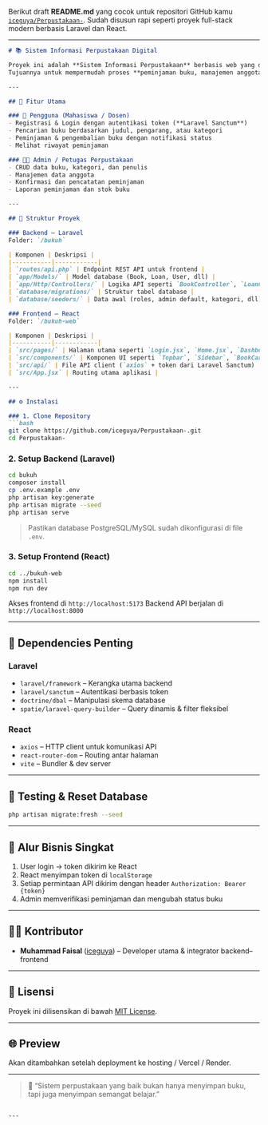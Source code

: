Berikut draft **README.md** yang cocok untuk repositori GitHub kamu [`iceguya/Perpustakaan-`](https://github.com/iceguya/Perpustakaan-). Sudah disusun rapi seperti proyek full-stack modern berbasis Laravel dan React.

---

````markdown
# 📚 Sistem Informasi Perpustakaan Digital

Proyek ini adalah **Sistem Informasi Perpustakaan** berbasis web yang dibangun dengan **Laravel (Backend API)** dan **React.js (Frontend)**.  
Tujuannya untuk mempermudah proses **peminjaman buku, manajemen anggota, dan pengelolaan data pustaka** secara digital dan efisien.

---

## 🚀 Fitur Utama

### 👤 Pengguna (Mahasiswa / Dosen)
- Registrasi & Login dengan autentikasi token (**Laravel Sanctum**)
- Pencarian buku berdasarkan judul, pengarang, atau kategori
- Peminjaman & pengembalian buku dengan notifikasi status
- Melihat riwayat peminjaman

### 🧑‍💼 Admin / Petugas Perpustakaan
- CRUD data buku, kategori, dan penulis
- Manajemen data anggota
- Konfirmasi dan pencatatan peminjaman
- Laporan peminjaman dan stok buku

---

## 🧱 Struktur Proyek

### Backend – Laravel
Folder: `/bukuh`

| Komponen | Deskripsi |
|-----------|------------|
| `routes/api.php` | Endpoint REST API untuk frontend |
| `app/Models/` | Model database (Book, Loan, User, dll) |
| `app/Http/Controllers/` | Logika API seperti `BookController`, `LoanController` |
| `database/migrations/` | Struktur tabel database |
| `database/seeders/` | Data awal (roles, admin default, kategori, dll) |

### Frontend – React
Folder: `/bukuh-web`

| Komponen | Deskripsi |
|-----------|------------|
| `src/pages/` | Halaman utama seperti `Login.jsx`, `Home.jsx`, `Dashboard.jsx` |
| `src/components/` | Komponen UI seperti `Topbar`, `Sidebar`, `BookCard` |
| `src/api/` | File API client (`axios` + token dari Laravel Sanctum) |
| `src/App.jsx` | Routing utama aplikasi |

---

## ⚙️ Instalasi

### 1. Clone Repository
```bash
git clone https://github.com/iceguya/Perpustakaan-.git
cd Perpustakaan-
````

### 2. Setup Backend (Laravel)

```bash
cd bukuh
composer install
cp .env.example .env
php artisan key:generate
php artisan migrate --seed
php artisan serve
```

> Pastikan database PostgreSQL/MySQL sudah dikonfigurasi di file `.env`.

### 3. Setup Frontend (React)

```bash
cd ../bukuh-web
npm install
npm run dev
```

Akses frontend di `http://localhost:5173`
Backend API berjalan di `http://localhost:8000`

---

## 🧩 Dependencies Penting

### Laravel

* `laravel/framework` – Kerangka utama backend
* `laravel/sanctum` – Autentikasi berbasis token
* `doctrine/dbal` – Manipulasi skema database
* `spatie/laravel-query-builder` – Query dinamis & filter fleksibel

### React

* `axios` – HTTP client untuk komunikasi API
* `react-router-dom` – Routing antar halaman
* `vite` – Bundler & dev server

---

## 🧪 Testing & Reset Database

```bash
php artisan migrate:fresh --seed
```

---

## 🧠 Alur Bisnis Singkat

1. User login → token dikirim ke React
2. React menyimpan token di `localStorage`
3. Setiap permintaan API dikirim dengan header `Authorization: Bearer {token}`
4. Admin memverifikasi peminjaman dan mengubah status buku

---

## 🧑‍💻 Kontributor

* **Muhammad Faisal** ([iceguya](https://github.com/iceguya)) – Developer utama & integrator backend–frontend

---

## 🪪 Lisensi

Proyek ini dilisensikan di bawah [MIT License](LICENSE).

---

## 🌐 Preview

Akan ditambahkan setelah deployment ke hosting / Vercel / Render.

---

> 📘 “Sistem perpustakaan yang baik bukan hanya menyimpan buku, tapi juga menyimpan semangat belajar.”

```

---
